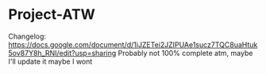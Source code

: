 # Project-ATW
Changelog: https://docs.google.com/document/d/1iJZETei2JZIPUAe1sucz7TQC8uaHtuk5ov87Y8h_RNI/edit?usp=sharing
Probably not 100% complete atm, maybe I'll update it maybe I wont
